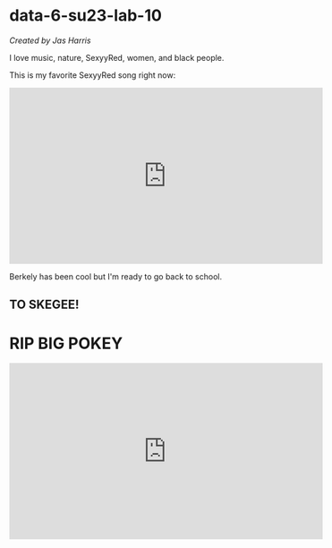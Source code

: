 # data-6-su23-lab-10


*Created by Jas Harris*

I love music, nature, SexyyRed, women, and black people.

This is my favorite SexyyRed song right now:


<iframe width="560" height="315" src="https://www.youtube.com/embed/hs9CDdbHP7s" title="YouTube video player" frameborder="0" allow="accelerometer; autoplay; clipboard-write; encrypted-media; gyroscope; picture-in-picture; web-share" allowfullscreen></iframe>

Berkely has been cool but I'm ready to go back to school.


## TO SKEGEE! ##

# RIP BIG POKEY

<iframe width="560" height="315" src="https://www.youtube.com/embed/ARTPwf05ka0" title="YouTube video player" frameborder="0" allow="accelerometer; autoplay; clipboard-write; encrypted-media; gyroscope; picture-in-picture; web-share" allowfullscreen></iframe>
